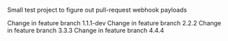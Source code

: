 Small test project to figure out pull-request webhook payloads

Change in feature branch 1.1.1-dev 
Change in feature branch 2.2.2
Change in feature branch 3.3.3
Change in feature branch 4.4.4
